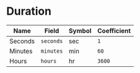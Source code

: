 # Duration

| Name    | Field     | Symbol | Coefficient |
| ------- | --------- | ------ | ----------- |
| Seconds | `seconds` | sec    | `1`         |
| Minutes | `minutes` | min    | `60`        |
| Hours   | `hours`   | hr     | `3600`      |
